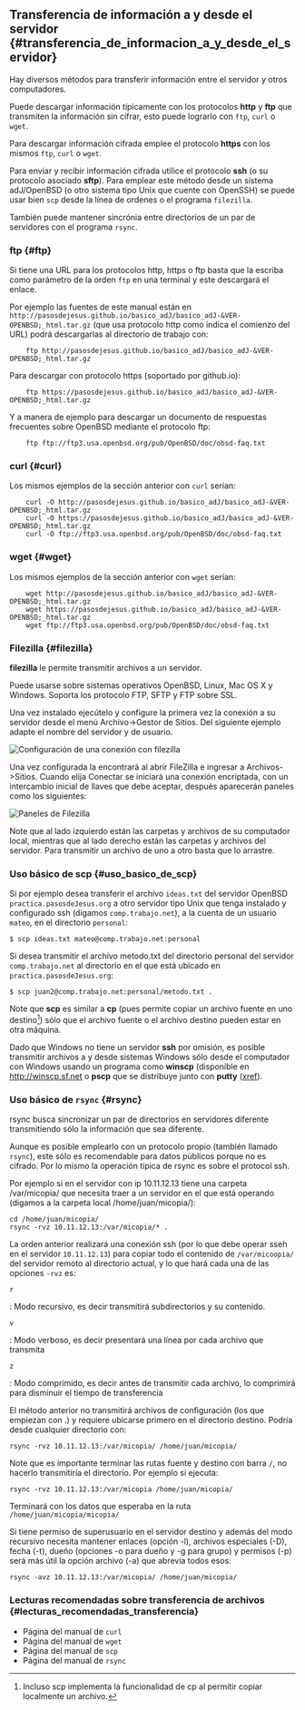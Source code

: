 
## Transferencia de información a y desde el servidor {#transferencia_de_informacion_a_y_desde_el_servidor}

Hay diversos métodos para transferir información entre el servidor y otros 
computadores.  

Puede descargar información típicamente con los protocolos **http** y 
**ftp** que transmiten la información sin cifrar, esto puede lograrlo con
```ftp```, ```curl``` o ```wget```.
  
Para descargar información cifrada emplee el protocolo **https** con
los mismos ```ftp```, ```curl``` o ```wget```.

Para enviar y recibir información cifrada utilice el protocolo 
**ssh** (o su protocolo asociado **sftp**).  Para emplear este método 
desde un sistema adJ/OpenBSD (o otro sistema tipo Unix que cuente con 
OpenSSH) se puede usar bien ```scp``` desde la línea de ordenes o el 
programa ```filezilla```.

También puede mantener sincrónia entre directorios de un par de servidores
con el programa `rsync`.


### ftp {#ftp}

Si tiene una URL para los protocolos http, https o ftp basta que
la escriba como parámetro de la orden ```ftp``` en una terminal 
y este descargará el enlace.  

Por ejemplo las fuentes de este manual están en
```http://pasosdejesus.github.io/basico_adJ/basico_adJ-&VER-OPENBSD;_html.tar.gz``` (que usa protocolo http como indica el comienzo del URL)
podrá descargarlas al directorio de trabajo con:

```
	ftp http://pasosdejesus.github.io/basico_adJ/basico_adJ-&VER-OPENBSD;_html.tar.gz
``` 
Para descargar con protocolo https (soportado por github.io):
```
	ftp https://pasosdejesus.github.io/basico_adJ/basico_adJ-&VER-OPENBSD;_html.tar.gz
```
Y a manera de ejemplo para descargar un documento de respuestas frecuentes 
sobre OpenBSD mediante el protocolo ftp:
```
	ftp ftp://ftp3.usa.openbsd.org/pub/OpenBSD/doc/obsd-faq.txt
```


### curl {#curl}

Los mismos ejemplos de la sección anterior con ```curl``` serían:
```
	curl -O http://pasosdejesus.github.io/basico_adJ/basico_adJ-&VER-OPENBSD;_html.tar.gz
	curl -O https://pasosdejesus.github.io/basico_adJ/basico_adJ-&VER-OPENBSD;_html.tar.gz
	curl -O ftp://ftp3.usa.openbsd.org/pub/OpenBSD/doc/obsd-faq.txt
``` 


### wget {#wget}

Los mismos ejemplos de la sección anterior con ```wget``` serían:
```
	wget http://pasosdejesus.github.io/basico_adJ/basico_adJ-&VER-OPENBSD;_html.tar.gz
	wget https://pasosdejesus.github.io/basico_adJ/basico_adJ-&VER-OPENBSD;_html.tar.gz
	wget ftp://ftp3.usa.openbsd.org/pub/OpenBSD/doc/obsd-faq.txt
``` 

### Filezilla {#filezilla}

**filezilla** le permite transmitir archivos a un servidor.

Puede usarse sobre sistemas operativos OpenBSD, Linux, Mac OS X y Windows. 
Soporta los protocolo FTP, SFTP y FTP sobre SSL.

Una vez instalado ejecútelo y configure la primera vez la conexión a su 
servidor desde el menú Archivo->Gestor de Sitios. Del siguiente ejemplo 
adapte el nombre del servidor y de usuario.

![Configuración de una conexión con filezilla](img/filezillaconexion.png)
              
Una vez configurada la encontrará al abrir FileZilla e ingresar a 
Archivos->Sitios. Cuando elija Conectar se iniciará una conexión encriptada, 
con un intercambio inicial de llaves que debe aceptar, después aparecerán 
paneles como los siguientes:

![Paneles de Filezilla](img/filezilla.png)
              
Note que al lado izquierdo están las carpetas y archivos de su computador 
local, mientras que al lado derecho están las carpetas y archivos del servidor. 
Para transmitir un archivo de uno a otro basta que lo arrastre.

### Uso básico de scp {#uso_basico_de_scp}

Si por ejemplo desea transferir el archivo ```ideas.txt``` del servidor 
OpenBSD ```practica.pasosdeJesus.org``` a otro servidor tipo Unix que tenga 
instalado y configurado ssh (digamos ```comp.trabajo.net```), a la cuenta de 
un usuario ```mateo```, en el directorio ```personal```:

```
$ scp ideas.txt mateo@comp.trabajo.net:personal
```
		
Si desea transmitir el archivo metodo.txt del directorio personal del 
servidor ```comp.trabajo.net``` al directorio en el que está ubicado en 
`practica.pasosdeJesus.org`:
```
$ scp juan2@comp.trabajo.net:personal/metodo.txt .
```

Note que **scp** es similar a **cp** (pues permite copiar un archivo fuente en 
uno destino[^transferencia.1]) sólo que el archivo fuente o el archivo destino 
pueden estar en otra máquina.

[^transferencia.1]: Incluso scp implementa la funcionalidad de cp al permitir 
	copiar localmente un archivo.

Dado que Windows no tiene un servidor **ssh** por omisión, es posible 
transmitir archivos a y desde sistemas Windows sólo desde el computador con 
Windows usando un programa como **winscp** (disponible en <http://winscp.sf.net> 
o **pscp** que se distribuye junto con **putty** ([xref](#conceptos_basicos)).


### Uso básico de `rsync` {#rsync}

rsync busca sincronizar un par de directorios en servidores diferente
transmitiendo sólo la información que sea diferente.

Aunque es posible emplearlo con un protocolo propio (también llamado `rsync`),
este sólo es recomendable para datos públicos porque no es cifrado.  Por
lo mismo la operación típica de rsync es sobre el protocol ssh.

Por ejemplo si en el servidor con ip 10.11.12.13 tiene una
carpeta /var/micopia/  que necesita traer a un servidor en el que está
operando (digamos a la carpeta local /home/juan/micopia/):

```
cd /home/juan/micopia/
rsync -rvz 10.11.12.13:/var/micopia/* .
```

La orden anterior realizará una conexión ssh (por lo que debe 
operar sseh en el servidor `10.11.12.13`) para copiar todo el contenido
de `/var/micoopia/` del servidor remoto al directorio actual, y lo que hará 
cada una de las opciones `-rvz` es:

`r`

: Modo recursivo, es decir transmitirá subdirectorios y su contenido.

`v`

: Modo verboso, es decir presentará una línea por cada archivo que transmita

`z`

: Modo comprimido, es decir antes de transmitir cada archivo, lo comprimirá
  para disminuir el tiempo de transferencia


El método anterior no transmitirá archivos de configuración (los que empiezan 
con .) y requiere ubicarse primero en el directorio destino.  Podría 
desde cualquier directorio con:

```
rsync -rvz 10.11.12.13:/var/micopia/ /home/juan/micopia/ 
```

Note que es importante terminar las rutas fuente y destino con barra `/`,
no hacerlo transmitiría el directorio.  Por ejemplo si ejecuta:
```
rsync -rvz 10.11.12.13:/var/micopia /home/juan/micopia/ 
```
Terminará con los datos que esperaba en la ruta `/home/juan/micopia/micopia/`

Si tiene permiso de superusuario en el servidor destino y además del modo 
recursivo necesita mantener enlaces (opción -l), archivos especiales (-D), 
fecha (-t), dueño (opciones -o para dueño y -g para grupo) y permisos (-p) 
será  más útil la opción archivo (-a) que abrevia todos esos:

```
rsync -avz 10.11.12.13:/var/micopia/ /home/juan/micopia/ 
```


### Lecturas recomendadas sobre transferencia de archivos {#lecturas_recomendadas_transferencia}

* Página del manual de `curl`
* Página del manual de `wget`
* Página del manual de `scp` 
* Página del manual de `rsync`
